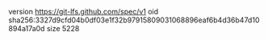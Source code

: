 version https://git-lfs.github.com/spec/v1
oid sha256:3327d9cfd04b0df03e1f32b97915809031068896eaf6b4d36b47d10894a17a0d
size 5228

